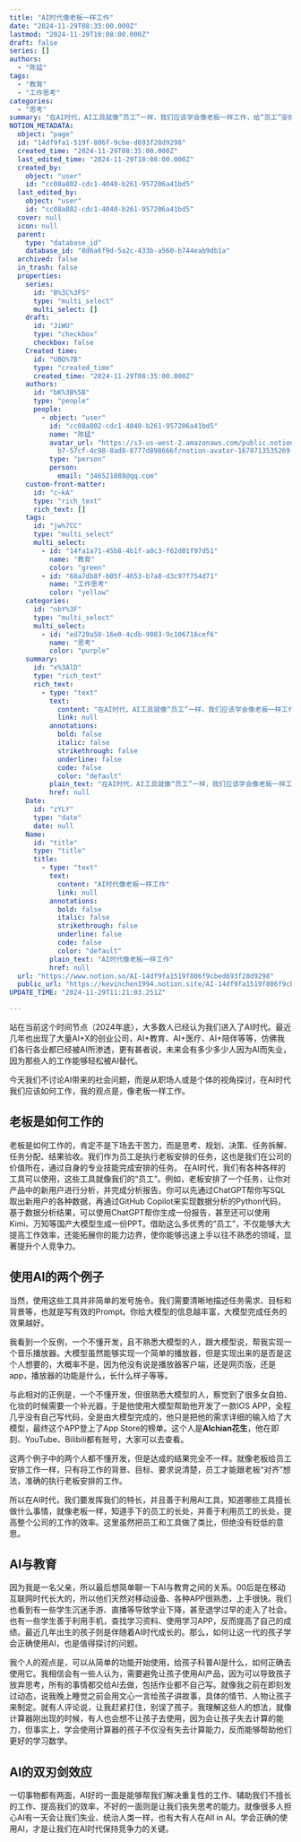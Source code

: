 ```yaml
---
title: "AI时代像老板一样工作"
date: "2024-11-29T08:35:00.000Z"
lastmod: "2024-11-29T10:08:00.000Z"
draft: false
series: []
authors:
  - "陈猛"
tags:
  - "教育"
  - "工作思考"
categories:
  - "思考"
summary: "在AI时代，AI工具就像“员工”一样，我们应该学会像老板一样工作，给“员工”安排好任务，提高整个”公司“的工作效率。"
NOTION_METADATA:
  object: "page"
  id: "14df9fa1-519f-806f-9cbe-d693f28d9298"
  created_time: "2024-11-29T08:35:00.000Z"
  last_edited_time: "2024-11-29T10:08:00.000Z"
  created_by:
    object: "user"
    id: "cc08a802-cdc1-4040-b261-957206a41bd5"
  last_edited_by:
    object: "user"
    id: "cc08a802-cdc1-4040-b261-957206a41bd5"
  cover: null
  icon: null
  parent:
    type: "database_id"
    database_id: "8d6a6f9d-5a2c-433b-a560-b744eab9db1a"
  archived: false
  in_trash: false
  properties:
    series:
      id: "B%3C%3FS"
      type: "multi_select"
      multi_select: []
    draft:
      id: "JiWU"
      type: "checkbox"
      checkbox: false
    Created time:
      id: "UBQ%7B"
      type: "created_time"
      created_time: "2024-11-29T08:35:00.000Z"
    authors:
      id: "bK%3B%5B"
      type: "people"
      people:
        - object: "user"
          id: "cc08a802-cdc1-4040-b261-957206a41bd5"
          name: "陈猛"
          avatar_url: "https://s3-us-west-2.amazonaws.com/public.notion-static.com/775523\
            b7-57cf-4c98-8ad8-8777d898666f/notion-avatar-1678713535269.png"
          type: "person"
          person:
            email: "346521888@qq.com"
    custom-front-matter:
      id: "c~kA"
      type: "rich_text"
      rich_text: []
    tags:
      id: "jw%7CC"
      type: "multi_select"
      multi_select:
        - id: "14fa1a71-45b8-4b1f-a0c3-f62d01f97d51"
          name: "教育"
          color: "green"
        - id: "68a7db8f-b05f-4653-b7a8-d3c97f754d71"
          name: "工作思考"
          color: "yellow"
    categories:
      id: "nbY%3F"
      type: "multi_select"
      multi_select:
        - id: "ed729a50-16e0-4cdb-9083-9c106716cef6"
          name: "思考"
          color: "purple"
    summary:
      id: "x%3AlD"
      type: "rich_text"
      rich_text:
        - type: "text"
          text:
            content: "在AI时代，AI工具就像“员工”一样，我们应该学会像老板一样工作，给“员工”安排好任务，提高整个”公司“的工作效率。"
            link: null
          annotations:
            bold: false
            italic: false
            strikethrough: false
            underline: false
            code: false
            color: "default"
          plain_text: "在AI时代，AI工具就像“员工”一样，我们应该学会像老板一样工作，给“员工”安排好任务，提高整个”公司“的工作效率。"
          href: null
    Date:
      id: "zYLY"
      type: "date"
      date: null
    Name:
      id: "title"
      type: "title"
      title:
        - type: "text"
          text:
            content: "AI时代像老板一样工作"
            link: null
          annotations:
            bold: false
            italic: false
            strikethrough: false
            underline: false
            code: false
            color: "default"
          plain_text: "AI时代像老板一样工作"
          href: null
  url: "https://www.notion.so/AI-14df9fa1519f806f9cbed693f28d9298"
  public_url: "https://kevinchen1994.notion.site/AI-14df9fa1519f806f9cbed693f28d9298"
UPDATE_TIME: "2024-11-29T11:21:03.251Z"

---
```

<link rel="stylesheet" href="https://cdn.jsdelivr.net/npm/katex@0.16.2/dist/katex.min.css" integrity="sha384-bYdxxUwYipFNohQlHt0bjN/LCpueqWz13HufFEV1SUatKs1cm4L6fFgCi1jT643X" crossorigin="anonymous">


站在当前这个时间节点（2024年底），大多数人已经认为我们进入了AI时代。最近几年也出现了大量AI+X的创业公司，AI+教育、AI+医疗、AI+陪伴等等，仿佛我们各行各业都已经被AI所渗透，更有甚者说，未来会有多少多少人因为AI而失业，因为那些人的工作能够轻松被AI替代。


今天我们不讨论AI带来的社会问题，而是从职场人或是个体的视角探讨，在AI时代我们应该如何工作，我的观点是，像老板一样工作。


## 老板是如何工作的


老板是如何工作的，肯定不是下场去干苦力，而是思考、规划、决策、任务拆解、任务分配、结果验收。我们作为员工是执行老板安排的任务，这也是我们在公司的价值所在，通过自身的专业技能完成安排的任务。
在AI时代，我们有各种各样的工具可以使用，这些工具就像我们的“员工”。例如，老板安排了一个任务，让你对产品中的新用户进行分析，并完成分析报告。你可以先通过ChatGPT帮你写SQL取出新用户的各种数据，再通过GitHub Copilot来实现数据分析的Python代码，基于数据分析结果，可以使用ChatGPT帮你生成一份报告，甚至还可以使用Kimi、万知等国产大模型生成一份PPT。借助这么多优秀的“员工”，不仅能够大大提高工作效率，还能拓展你的能力边界，使你能够迅速上手以往不熟悉的领域，显著提升个人竞争力。


## 使用AI的两个例子


当然，使用这些工具并非简单的发号施令。我们需要清晰地描述任务需求、目标和背景等，也就是写有效的Prompt。你给大模型的信息越丰富，大模型完成任务的效果越好。


我看到一个反例，一个不懂开发，且不熟悉大模型的人，跟大模型说，帮我实现一个音乐播放器。大模型虽然能够实现一个简单的播放器，但是实现出来的是否是这个人想要的，大概率不是，因为他没有说是播放器客户端，还是网页版，还是app，播放器的功能是什么，长什么样子等等。


与此相对的正例是，一个不懂开发，但很熟悉大模型的人，察觉到了很多女自拍、化妆的时候需要一个补光器，于是他使用大模型帮助他开发了一款IOS APP，全程几乎没有自己写代码，全是由大模型完成的，他只是把他的需求详细的输入给了大模型，最终这个APP登上了App Store的榜单。这个人是**Alchian花生**，他在即刻、YouTube、Bilibili都有账号，大家可以去查看。


这两个例子中的两个人都不懂开发，但是达成的结果完全不一样。就像老板给员工安排工作一样，只有将工作的背景、目标、要求说清楚，员工才能跟老板“对齐”想法，准确的执行老板安排的工作。


所以在AI时代，我们要发挥我们的特长，并且善于利用AI工具，知道哪些工具擅长做什么事情，就像老板一样，知道手下的员工的长处，并善于利用员工的长处，提高整个公司的工作的效率。这里虽然把员工和工具做了类比，但绝没有贬低的意思。


## AI与教育


因为我是一名父亲，所以最后想简单聊一下AI与教育之间的关系。00后是在移动互联网时代长大的，所以他们天然对移动设备、各种APP很熟悉，上手很快。我们也看到有一些学生沉迷手游、直播等导致学业下降，甚至退学过早的走入了社会。也有一些学生善于利用手机，查找学习资料、使用学习APP，反而提高了自己的成绩。最近几年出生的孩子则是伴随着AI时代成长的。那么，如何让这一代的孩子学会正确使用AI，也是值得探讨的问题。


我个人的观点是，可以从简单的功能开始使用，给孩子科普AI是什么，如何正确去使用它。我相信会有一些人认为，需要避免让孩子使用AI产品，因为可以导致孩子放弃思考，所有的事情都交给AI去做，包括作业都不自己写。就像我之前在即刻发过动态，说我晚上睡觉之前会用文心一言给孩子讲故事，具体的情节、人物让孩子来制定。就有人评论说，让我赶紧打住，别误了孩子。我理解这些人的想法，就像计算器刚出现的时候，有人也会想不让孩子去使用，因为会让孩子失去计算的能力，但事实上，学会使用计算器的孩子不仅没有失去计算能力，反而能够帮助他们更好的学习数学。


## **AI的双刃剑效应**


一切事物都有两面，AI好的一面是能够帮我们解决重复性的工作、辅助我们不擅长的工作、提高我们的效率，不好的一面则是让我们丧失思考的能力。就像很多人担心AI有一天会让我们失业、统治人类一样，也有大有人在All in AI。学会正确的使用AI，才是让我们在AI时代保持竞争力的关键。

